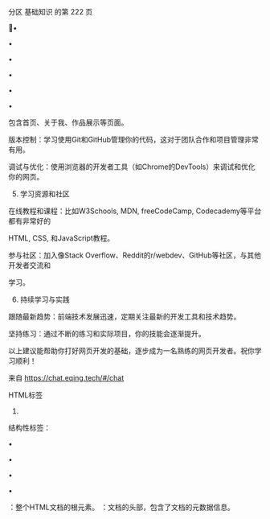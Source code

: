分区 基础知识 的第 222 页

•

•

•

•

•

•

包含首页、关于我、作品展示等页面。

版本控制：学习使用Git和GitHub管理你的代码，这对于团队合作和项目管理非常有用。

调试与优化：使用浏览器的开发者工具（如Chrome的DevTools）来调试和优化你的网页。

5. 学习资源和社区

在线教程和课程：比如W3Schools, MDN, freeCodeCamp, Codecademy等平台都有非常好的

HTML, CSS, 和JavaScript教程。

参与社区：加入像Stack Overflow、Reddit的r/webdev、GitHub等社区，与其他开发者交流和

学习。

6. 持续学习与实践

跟随最新趋势：前端技术发展迅速，定期关注最新的开发工具和技术趋势。

坚持练习：通过不断的练习和实际项目，你的技能会逐渐提升。

以上建议能帮助你打好网页开发的基础，逐步成为一名熟练的网页开发者。祝你学习顺利！

来自 <https://chat.eqing.tech/#/chat>

HTML标签

1.

结构性标签：

•

•

•

•

<html>：整个HTML文档的根元素。

<head>：文档的头部，包含了文档的元数据信息。

<title>：定义网页的标题，显示在浏览器的标题栏或页签上。

<body>：文档的主体部分，包含显示在浏览器窗口中的内容。

2.

文本内容标签：

•

•

•

•

•

<h1> 到 <h6>：定义标题，<h1> 是最高级别的标题，<h6> 是最低级别的标题。

<p>：定义段落。

<a>：定义超链接，用于跳转到其他页面或下载文件。

<span>：内联元素，用于对文本进行样式化或操作。

<div>：块级容器，用于组织页面结构和应用样式。

3.

列表标签：

•

•

•

<ul>：定义无序列表。

<ol>：定义有序列表。

<li>：定义列表项，在<ul>或<ol>中使用。

4.

表格标签：

•

•

•

<table>：定义表格。

<tr>：定义表格行。

<td>：定义表格数据单元格。

表单标签：

分区 基础知识 的第 223 页

5.

表单标签：

•

•

•

•

<form>：定义表单，用于接收用户输入。

<input>：定义输入字段，如文本框、复选框、单选按钮等。

<textarea>：定义多行文本输入框。

<button>：定义按钮。

6.

多媒体标签：

•

•

•

<img>：定义图像。

<audio>：定义音频内容。

<video>：定义视频内容。

7.

语义化标签：

•

•

•

•

•

<header>：定义页眉，通常包含导航或介绍性内容。

<footer>：定义页脚，通常包含版权信息、联系方式等。

<nav>：定义导航链接的部分。

<article>：定义独立的文章内容。

<section>：定义文档中的节（section），如章节、页眉、页脚等。

这些标签可以根据需要组合使用，如结合文本标签和列表标签来构建内容部分，使用表格标签和

表单标签来创建交互式元素等

来自 <https://chat.eqing.tech/#/chat>

分区 基础知识 的第 224 页

网页部署-宝塔面板
14:33

2024年8月9日

最佳： 腾讯云轻量应用服务器安装宝塔面板全流程（详细）-腾讯云开发者社区-腾讯云
(tencent.com)

如何查看宝塔面板登录地址-宝塔面板-PHP中文网

云服务器 安装宝塔 Linux 面板-实践教程-文档中心-腾讯云 (tencent.com)

输入命令bt：

华为云服务器部署

分区 基础知识 的第 225 页

分区 基础知识 的第 226 页

说明

2024年9月13日

20:36